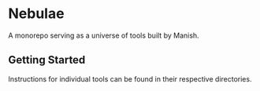 # Nebulae

A monorepo serving as a universe of tools built by Manish.

## Getting Started

Instructions for individual tools can be found in their respective directories.
